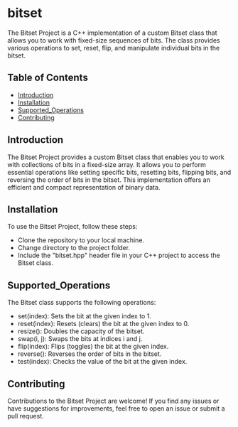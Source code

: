 # bitset
The Bitset Project is a C++ implementation of a custom Bitset class that allows you to work with fixed-size sequences of bits. The class provides various operations to set, reset, flip, and manipulate individual bits in the bitset.
## Table of Contents
- [Introduction](#Introduction)
- [Installation](#Installation)
- [Supported_Operations](#Supported_Operations)
- [Contributing](#Contributing)

## Introduction
The Bitset Project provides a custom Bitset class that enables you to work with collections of bits in a fixed-size array. It allows you to perform essential operations like setting specific bits, resetting bits, flipping bits, and reversing the order of bits in the bitset. This implementation offers an efficient and compact representation of binary data.
## Installation
To use the Bitset Project, follow these steps:
- Clone the repository to your local machine.
- Change directory to the project folder.
- Include the "bitset.hpp" header file in your C++ project to access the Bitset class.
## Supported_Operations
The Bitset class supports the following operations:
- set(index): Sets the bit at the given index to 1.
- reset(index): Resets (clears) the bit at the given index to 0.
- resize(): Doubles the capacity of the bitset.
- swap(i, j): Swaps the bits at indices i and j.
- flip(index): Flips (toggles) the bit at the given index.
- reverse(): Reverses the order of bits in the bitset.
- test(index): Checks the value of the bit at the given index.
## Contributing
Contributions to the Bitset Project are welcome! If you find any issues or have suggestions for improvements, feel free to open an issue or submit a pull request.
